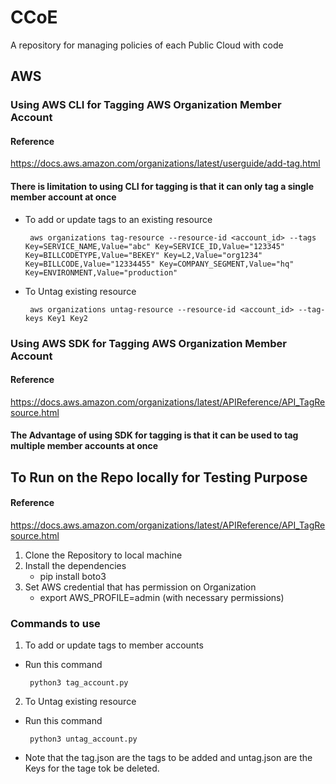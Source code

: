 # CCoE
A repository for managing policies of each Public Cloud with code

## AWS

### Using AWS CLI for Tagging AWS Organization Member Account
 #### Reference
 https://docs.aws.amazon.com/organizations/latest/userguide/add-tag.html

 #### There is limitation to using CLI for tagging is that it can only tag a single member account at once

- To add or update tags to an existing resource
  ```
   aws organizations tag-resource --resource-id <account_id> --tags Key=SERVICE_NAME,Value="abc" Key=SERVICE_ID,Value="123345" Key=BILLCODETYPE,Value="BEKEY" Key=L2,Value="org1234" Key=BILLCODE,Value="12334455" Key=COMPANY_SEGMENT,Value="hq" Key=ENVIRONMENT,Value="production"

  ```
  
- To Untag existing resource
  ```
   aws organizations untag-resource --resource-id <account_id> --tag-keys Key1 Key2

  ```


### Using AWS SDK for Tagging AWS Organization Member Account
 #### Reference
 https://docs.aws.amazon.com/organizations/latest/APIReference/API_TagResource.html

 #### The Advantage of using SDK for tagging is that it can be used to tag multiple member accounts at once

## To Run on the Repo locally for Testing Purpose
 #### Reference
 https://docs.aws.amazon.com/organizations/latest/APIReference/API_TagResource.html
 
1. Clone the Repository to local machine
2. Install the dependencies
    - pip install boto3
3. Set AWS credential that has permission on Organization
    - export AWS_PROFILE=admin (with necessary permissions)


### Commands to use

1. To add or update tags to member accounts
  
  - Run this command
    ```
     python3 tag_account.py 
    ```

2. To Untag existing resource
  
  - Run this command
    ```
     python3 untag_account.py
    ```
-  Note that the tag.json are the tags to be added and untag.json are the Keys for the tage tok be deleted.